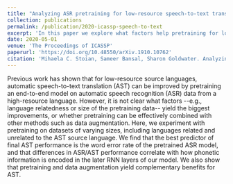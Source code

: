 ```yaml
---
title: "Analyzing ASR pretraining for low-resource speech-to-text translation"
collection: publications
permalink: /publication/2020-icassp-speech-to-text
excerpt: 'In this paper we explore what factors help pretraining for low-resource automatic speech-to-text translation (AST). We show that the word error rate (WER) of the pre-trained automatic speech recognition (ASR) models is likely the best direct predictor of AST performance. Additionally, our analysis suggests that the models with better WER are transparently encoding more language-universal phonetic information in the later RNN layers, and this appears to help with AST.'
date: 2020-05-01
venue: 'The Proceedings of ICASSP'
paperurl: 'https://doi.org/10.48550/arXiv.1910.10762'
citation: 'Mihaela C. Stoian, Sameer Bansal, Sharon Goldwater. Analyzing ASR pretraining for low-resource speech-to-text translation. In Proceedings of International Conference on Acoustics, Speech, and Signal Processing (ICASSP), 2020.'
---
```


Previous work has shown that for low-resource source languages, automatic speech-to-text translation (AST) can be improved by pretraining an end-to-end model on automatic speech recognition (ASR) data from a high-resource language. However, it is not clear what factors --e.g., language relatedness or size of the pretraining data-- yield the biggest improvements, or whether pretraining can be effectively combined with other methods such as data augmentation. Here, we experiment with pretraining on datasets of varying sizes, including languages related and unrelated to the AST source language. We find that the best predictor of final AST performance is the word error rate of the pretrained ASR model, and that differences in ASR/AST performance correlate with how phonetic information is encoded in the later RNN layers of our model. We also show that pretraining and data augmentation yield complementary benefits for AST. 

[//]: # (Paper available [here]&#40;https://arxiv.org/abs/1910.10762&#41;.)



